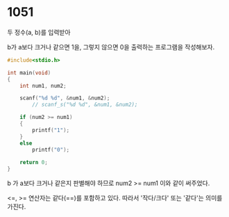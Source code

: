 # 1051
두 정수(a, b)를 입력받아

b가 a보다 크거나 같으면 1을, 그렇지 않으면 0을 출력하는 프로그램을 작성해보자.
```c
#include<stdio.h>

int main(void)
{
	int num1, num2;

	scanf("%d %d", &num1, &num2);
		// scanf_s("%d %d", &num1, &num2);

	if (num2 >= num1)
	{
		printf("1");
	}
	else
		printf("0");
	
	return 0;
}
```
b 가 a보다 크거나 같은지 판별해야 하므로 num2 >= num1 이와 같이 써주었다.

<=, >= 연산자는 같다(==)를 포함하고 있다. 따라서 '작다/크다' 또는 '같다'는 의미를 가진다.